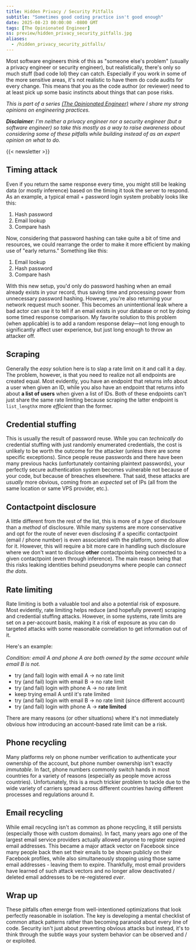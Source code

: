 ```yaml
---
title: Hidden Privacy / Security Pitfalls
subtitle: "Sometimes good coding practice isn't good enough"
date: 2025-08-23 00:00:00 -0800 GMT
tags: [The Opinionated Engineer]
ss: preview/hidden_privacy_security_pitfalls.jpg
aliases:
  - /hidden_privacy_security_pitfalls/
---
```


Most software engineers think of this as "someone else's problem" (usually a privacy engineer or security engineer), but realistically, there's only so much stuff (bad code lol) they can catch. Especially if you work in some of the more sensitive areas, it's not realistic to have them do code audits for every change. This means that you as the code author (or reviewer) need to at least pick up some basic instincts about things that can pose risks.

_This is part of a series [(The Opinionated Engineer)](/blog/2025-05-04-the-opinionated-engineer/) where I share my strong opinions on engineering practices._

_**Disclaimer**: I'm neither a privacy engineer nor a security engineer (but a software engineer) so take this mostly as a way to raise awareness about considering some of these pitfalls while building instead of as an expert opinion on what to do._

{{< newsletter >}}

## Timing attack

Even if you return the same response every time, you might still be leaking data (or mostly inference) based on the timing it took the server to respond. As an example, a typical email + password login system probably looks like this:

1. Hash password
2. Email lookup
3. Compare hash

Now, considering that password hashing can take quite a bit of time and resources, we could rearrange the order to make it more efficient by making use of "early returns." Something like this:

1. Email lookup
2. Hash password
3. Compare hash

With this new setup, you'd only do password hashing when an email already exists in your record, thus saving time and processing power from unnecessary password hashing. However, you're also returning your network request much sooner. This becomes an unintentional leak where a bad actor can use it to tell if an email exists in your database or not by doing some timed response comparison. My favorite solution to this problem (when applicable) is to add a random response delay—not long enough to significantly affect user experience, but just long enough to throw an attacker off.

## Scraping

Generally the _easy_ solution here is to slap a rate limit on it and call it a day. The problem, however, is that you need to realize not all endpoints are created equal. Most evidently, you have an endpoint that returns info about a user when given an ID, while you also have an endpoint that returns info about **a list of users** when given a list of IDs. Both of these endpoints can't just share the same rate limiting because scraping the latter endpoint is `list_length`x more _efficient_ than the former.

## Credential stuffing

This is usually the result of password reuse. While you can _technically_ do credential stuffing with just randomly enumerated credentials, the cost is unlikely to be worth the outcome for the attacker (unless there are some specific exceptions). Since people reuse passwords and there have been many previous hacks (unfortunately containing plaintext passwords), your perfectly secure authentication system becomes vulnerable not because of your code, but because of breaches elsewhere. That said, these attacks are _usually_ more obvious, coming from an _expected_ set of IPs (all from the same location or same VPS provider, etc.).

## Contactpoint disclosure

A little different from the rest of the list, this is more of a _type_ of disclosure than a _method_ of disclosure. While many systems are more conservative and opt for the route of never even disclosing if a specific contactpoint (email / phone number) is even associated with the platform, some do allow for it. However, this will require a bit more care in handling such disclosure where we don't want to disclose **other** contactpoints being connected to a given contactpoint (even through inference). The main reason being that this risks leaking identities behind pseudonyms where people can _connect the dots_.

## Rate limiting

Rate limiting is both a valuable tool and also a potential risk of exposure. Most evidently, rate limiting helps reduce (and hopefully prevent) scraping and credential stuffing attacks. However, in some systems, rate limits are set on a per-account basis, making it a risk of exposure as you can do targeted attacks with some reasonable correlation to get information out of it.

Here's an example:

_Condition: email A and phone A are both owned by the same account while email B is not._

- try (and fail) login with email A -> no rate limit
- try (and fail) login with email B -> no rate limit
- try (and fail) login with phone A -> no rate limit
- keep trying email A until it's rate limited
- try (and fail) login with email B -> no rate limit (since different account)
- try (and fail) login with phone A -> **rate limited**

There are many reasons (or other situations) where it's not immediately obvious how introducing an account-based rate limit can be a risk.

## Phone recycling

Many platforms rely on phone number verification to authenticate your ownership of the account, but phone number ownership isn't exactly _immutable_. In fact, phone numbers commonly switch hands in most countries for a variety of reasons (especially as people move across countries). Unfortunately, this is a much trickier problem to tackle due to the wide variety of carriers spread across different countries having different processes and regulations around it.

## Email recycling

While email recycling isn't as common as phone recycling, it still persists (especially those with custom domains). In fact, many years ago one of the largest email service providers actually allowed anyone to register expired email addresses. This became a major attack vector on Facebook since many people back then set their emails to be shown publicly on their Facebook profiles, while also simultaneously stopping using those same email addresses - leaving them to expire. Thankfully, most email providers have learned of such attack vectors and no longer allow deactivated / deleted email addresses to be re-registered _ever_.

## Wrap up

These pitfalls often emerge from well-intentioned optimizations that look perfectly reasonable in isolation. The key is developing a mental checklist of common attack patterns rather than becoming paranoid about every line of code. Security isn't just about preventing obvious attacks but instead, it's to think through the subtle ways your system behavior can be observed and / or exploited.